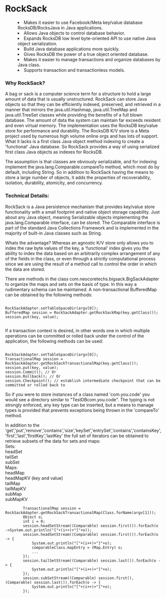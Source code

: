 <h1>RockSack</h1>
<dd>
<li/> Makes it easier to use Facebook/Meta key/value database RocksDB/RocksJava in Java applications.
<li/> Allows Java objects to control database behavior.
<li/> Expands RocksDB low level byte-oriented API to use native Java object serialization.
<li/> Build Java database applications more quickly.
<li/> Gives RocksDB the power of a true object oriented database.
<li/> Makes it easier to manage transactions and organize databases by Java class.
<li/> Supports transaction and transactionless models.
</dd>
<h3>Why RockSack?</h3>
A bag or sack is a computer science term for a structure to hold a large amount of data that is usually unstructured.
RockSack can store Java objects so that they can be efficiently indexed, preserved, and retrieved in a manner that mirrors the java.util.Hashmap, java.util.TreeMap and java.util.TreeSet classes while providing the benefits of a full blown database.
The amount of data the system can maintain far exceeds resident and even virtual memory.
The implementation uses the RocksDB key/value store for performance and durability. The RocksDB K/V store is a Meta project
used by numerous high volume online orgs and has lots of support. What it lacks is a first class Java object method indexing to
create a 'functional' Java database.
So RockSack provides a way of using serialized first class Java objects as indexes for RocksDB.
<p/>
The assumption is that classes are obviously serializable, and for indexing implement the java.lang.Comparable.compareTo method, which most do by default, including String.
So in addition to RockSack having the means to store a large number of objects, it adds the properties of recoverability,
isolation, durability, atomicity, and concurrency.
<h3>Technical Details:</h3>
RockSack is a Java persistence mechanism that provides key/value store functionality 
with a small footprint and native object storage capability. Just about any Java object, meaning Serializable objects implementing the 
java.lang.Comparable interface, can be stored. The Comparable interface 
is part of the standard Java Collections Framework and is implemented in the majority of built-in Java classes such as String.<p/>
Whats the advantage? Whereas an agnostic K/V store only allows you to index the raw byte values of the key, a 'functional' index
gives you the ability to index the data based on an arbitrarily complex arrangement of any of the fields in the class, or even through
a strictly computational process since we are using the result of a method call to control the order in which the data are stored.

There are methods in the class com.neocoretechs.bigsack.BigSackAdapter to organize the maps and sets on the basis of type. In this way a rudimentary schema can be maintained. A non-transactional BufferedMap can be obtained by the following methods:

```

RockSackAdapter.setTableSpaceDir(argv[0]);
BufferedMap session = RockSackAdapter.getRockSackMap(key.getClass());
session.put(key, value);


```

If a transaction context is desired, in other words one in which multiple operations can be committed or rolled back under the control of the application, the following methods can be used:

```

RockSackAdapter.setTableSpaceDir(argv[0]);
TransactionalMap session = RockSackAdapter.getRockSackTransactionalMap(key.getClass());
session.put(key, value);
session.Commit(); // Or
session.Rollback(); // Or
session.Checkpoint(); // establish intermediate checkpoint that can be committed or rolled back to

```

So if you were to store instances of a class named 'com.you.code' you would see a directory similar to "TestDBcom.you.code".
The typing is not strongly enforced, any key type can be inserted, but a means to manage types is provided that prevents exceptions being thrown in the 'compareTo' method.

In addition to the 'get','put','remove','contains','size','keySet','entrySet','contains','containsKey','first','last','firstKey','lastKey' the full set of
iterators can be obtained to retrieve subsets of the data for sets and maps:<br>
Sets:<br/>
headSet<br/>
tailSet<br/>
subSet<br/>
Maps:<br/>
headMap<br/>
headMapKV (key and value)<br/>
tailMap<br/>
tailMapKV<br/>
subMap<br/>
subMapKV<br/>
```
		TransactionalMap session = RockSackAdapter.getRockSackTransactionalMap(Class.forName(argv[1]));
		Object o;
		int i = 0;
		session.headSetStream((Comparable) session.first()).forEach(o ->System.out.println("["+(i++)+"]"+o));
		session.headSetStream((Comparable) session.first()).forEach(o -> {			
			System.out.println("["+(i++)+"]"+o);
			comparableClass.mapEntry = (Map.Entry) o;
			...
		});
		session.tailSetStream((Comparable) session.last()).forEach(o -> {
			System.out.println("["+(i++)+"]"+o);
		});
		session.subSetStream((Comparable) session.first(), (Comparable) session.last()).forEach(o -> {
			System.out.println("["+(i++)+"]"+o);
		});
```

<p/>


